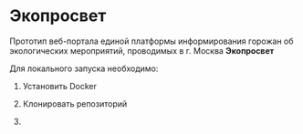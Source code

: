 # Экопросвет

Прототип веб-портала единой платформы информирования горожан об экологических мероприятий, проводимых в г. Москва **Экопросвет**

Для локального запуска необходимо:
1. Установить Docker
2. Клонировать репозиторий

3. 